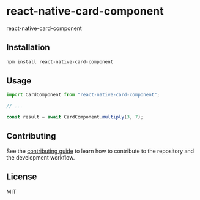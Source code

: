 # react-native-card-component

react-native-card-component

## Installation

```sh
npm install react-native-card-component
```

## Usage

```js
import CardComponent from "react-native-card-component";

// ...

const result = await CardComponent.multiply(3, 7);
```

## Contributing

See the [contributing guide](CONTRIBUTING.md) to learn how to contribute to the repository and the development workflow.

## License

MIT
